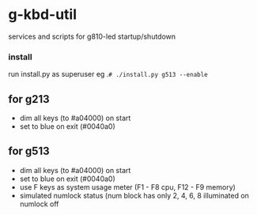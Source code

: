# g-kbd-util

services and scripts for g810-led startup/shutdown

### install
run install.py as superuser eg .`# ./install.py g513 --enable` 

## for g213
* dim all keys (to #a04000) on start
* set to blue on exit (#0040a0)

## for g513
* dim all keys (to #a04000) on start
* set to blue on exit (#0040a0)
* use F keys as system usage meter (F1 - F8 cpu, F12 - F9 memory)
* simulated numlock status (num block has only 2, 4, 6, 8 illuminated on numlock off
